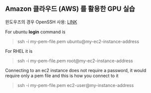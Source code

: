 ## Amazon 클라우드 (AWS) 를 활용한 GPU 실습

윈도우즈의 경우 OpenSSH 사용: [LINK](https://www.admfactory.com/how-to-install-openssh-on-windows/)


For ubuntu **login** command is
> ssh -i my-pem-file.pem ubuntu@my-ec2-instance-address

For RHEL it is
> ssh -i my-pem-file.pem root@my-ec2-instance-address

Connecting to an ec2 instance does not require a password, it would require only a pem file and this is how you connect to it
> ssh -i my-pem-file.pem ec2-user@my-instance-address
